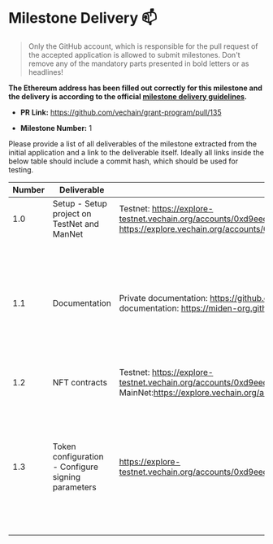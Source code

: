 # Milestone Delivery :mailbox:

> Only the GitHub account, which is responsible for the pull request of the accepted application is allowed to submit milestones. Don't remove any of the mandatory parts presented in bold letters or as headlines!

**The Ethereum address has been filled out correctly for this milestone and the delivery is according to the official [milestone delivery guidelines](../).**  

* **PR Link:** https://github.com/vechain/grant-program/pull/135

* **Milestone Number:** 1

Please provide a list of all deliverables of the milestone extracted from the initial application and a link to the deliverable itself. Ideally all links inside the below table should include a commit hash, which should be used for testing.

| Number | Deliverable | Link | Notes |
| ------------- | ------------- | ------------- |------------- |
| 1.0| Setup - Setup project on TestNet and ManNet | Testnet: https://explore-testnet.vechain.org/accounts/0xd9eed7e3d56cb6e36316413a02537172a2184f4b/ MainNet: https://explore.vechain.org/accounts/0xa14b58aafd4d12f13b51532ba3c20e73c63184d7| Contract set up on test net and Mainnet |
| 1.1 | Documentation | Private documentation: https://github.com/Miden-Org/contracts/blob/main/contracts/NFT.sol Public documentation: https://miden-org.github.io/documentation/ | Full documentation is only available on our private git hub. Public documentation is shared with you with the summary of the relevant sections |
| 1.2 | NFT contracts | Testnet: https://explore-testnet.vechain.org/accounts/0xd9eed7e3d56cb6e36316413a02537172a2184f4b/ MainNet:https://explore.vechain.org/accounts/0xa14b58aafd4d12f13b51532ba3c20e73c63184d7 | NFT contract on Testnet and MainNet |
| 1.3 | Token configuration - Configure signing parameters | https://explore-testnet.vechain.org/accounts/0xd9eed7e3d56cb6e36316413a02537172a2184f4b/| Signing parameters as defined within the contract. Ownership of the master wallet defined within the signing parameters can be verified via a test transaction|
